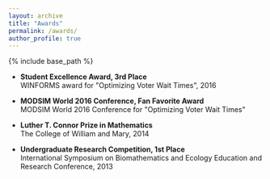 ```yaml
---
layout: archive
title: "Awards"
permalink: /awards/
author_profile: true
---
```


{% include base_path %}

* <b>Student Excellence Award, 3rd Place</b><br>
  WINFORMS award for "Optimizing Voter Wait Times", 2016
  
* <b>MODSIM World 2016 Conference, Fan Favorite Award</b><br>
  MODSIM World 2016 Conference for "Optimizing Voter Wait Times"

* <b>Luther T. Connor Prize in Mathematics</b><br>
  The College of William and Mary, 2014
  
* <b>Undergraduate Research Competition, 1st Place</b><br>
  International Symposium on Biomathematics and Ecology Education and Research Conference, 2013
  
